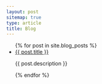 ```yaml
---
layout: post
sitemap: true
type: article
title: Blog
---
```

<ul>
  {% for post in site.blog_posts %}
    <li>
      <a href="{{ post.url }}">{{ post.title }}</a>
      <p>{{ post.description }}</p>
    </li>
  {% endfor %}
</ul>
